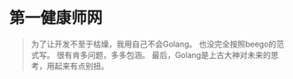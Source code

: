 第一健康师网
==========

> 为了让开发不至于枯燥，我用自己不会Golang。
> 也没完全按照beego的范式写。
> 很有肯多问题，多多包涵。
> 最后，Golang是上古大神对未来的思考，用起来有点别扭。
